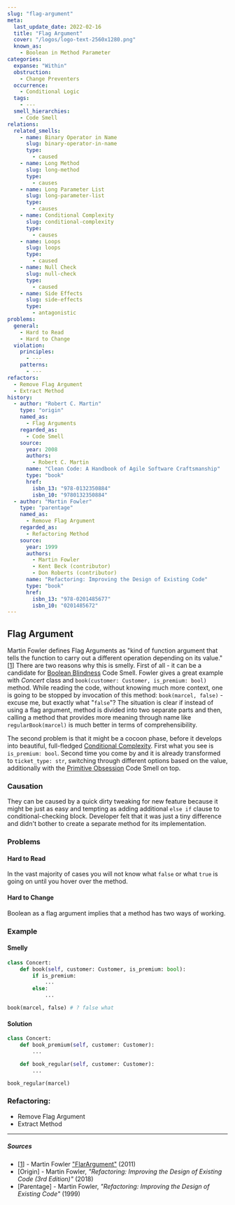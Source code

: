 ```yaml
---
slug: "flag-argument"
meta:
  last_update_date: 2022-02-16
  title: "Flag Argument"
  cover: "/logos/logo-text-2560x1280.png"
  known_as:
    - Boolean in Method Parameter
categories:
  expanse: "Within"
  obstruction:
    - Change Preventers
  occurrence:
    - Conditional Logic
  tags:
    - ---
  smell_hierarchies:
    - Code Smell
relations:
  related_smells:
    - name: Binary Operator in Name
      slug: binary-operator-in-name
      type:
        - caused
    - name: Long Method
      slug: long-method
      type:
        - causes
    - name: Long Parameter List
      slug: long-parameter-list
      type:
        - causes
    - name: Conditional Complexity
      slug: conditional-complexity
      type:
        - causes
    - name: Loops
      slug: loops
      type:
        - caused
    - name: Null Check
      slug: null-check
      type:
        - caused
    - name: Side Effects
      slug: side-effects
      type:
        - antagonistic
problems:
  general:
    - Hard to Read
    - Hard to Change
  violation:
    principles:
      - ---
    patterns:
      - ---
refactors:
  - Remove Flag Argument
  - Extract Method
history:
  - author: "Robert C. Martin"
    type: "origin"
    named_as:
      - Flag Arguments
    regarded_as:
      - Code Smell
    source:
      year: 2008
      authors:
        - Robert C. Martin
      name: "Clean Code: A Handbook of Agile Software Craftsmanship"
      type: "book"
      href:
        isbn_13: "978-0132350884"
        isbn_10: "9780132350884"
  - author: "Martin Fowler"
    type: "parentage"
    named_as:
      - Remove Flag Argument
    regarded_as:
      - Refactoring Method
    source:
      year: 1999
      authors:
        - Martin Fowler
        - Kent Beck (contributor)
        - Don Roberts (contributor)
      name: "Refactoring: Improving the Design of Existing Code"
      type: "book"
      href:
        isbn_13: "978-0201485677"
        isbn_10: "0201485672"
---
```


## Flag Argument

Martin Fowler defines Flag Arguments as "kind of function argument that tells the function to carry out a different operation depending on its value." [[1](#sources)] There are two reasons why this is smelly. First of all - it can be a candidate for [Boolean Blindness](./boolean-blindness.md) Code Smell. Fowler gives a great example with _Concert_ class and `book(customer: Customer, is_premium: bool)` method. While reading the code, without knowing much more context, one is going to be stopped by invocation of this method: `book(marcel, false)` - excuse me, but exactly what "`false`"? The situation is clear if instead of using a flag argument, method is divided into two separate parts and then, calling a method that provides more meaning through name like `regularBook(marcel)` is much better in terms of comprehensibility.

The second problem is that it might be a cocoon phase, before it develops into beautiful, full-fledged [Conditional Complexity](./conditional-complexity.md). First what you see is `is_premium: bool`. Second time you come by and it is already transformed to `ticket_type: str`, switching through different options based on the value, additionally with the [Primitive Obsession](./primitive-obsession.md) Code Smell on top.

### Causation

They can be caused by a quick dirty tweaking for new feature because it might be just as easy and tempting as adding additional `else if` clause to conditional-checking block. Developer felt that it was just a tiny difference and didn't bother to create a separate method for its implementation.

### Problems

#### **Hard to Read**

In the vast majority of cases you will not know what `false` or what `true` is going on until you hover over the method.

#### **Hard to Change**

Boolean as a flag argument implies that a method has two ways of working.

### Example

#### Smelly

```py
class Concert:
    def book(self, customer: Customer, is_premium: bool):
        if is_premium:
            ...
        else:
            ...

book(marcel, false) # ? false what
```

#### Solution

```py
class Concert:
    def book_premium(self, customer: Customer):
        ...

    def book_regular(self, customer: Customer):
        ...

book_regular(marcel)
```

### Refactoring:

- Remove Flag Argument
- Extract Method

---

##### Sources

- [[1](#sources)] - Martin Fowler ["FlarArgument"](https://martinfowler.com/bliki/FlagArgument.html) (2011)
- [Origin] - Martin Fowler, _"Refactoring: Improving the Design of Existing Code (3rd Edition)"_ (2018)
- [Parentage] - Martin Fowler, _"Refactoring: Improving the Design of Existing Code"_ (1999)
